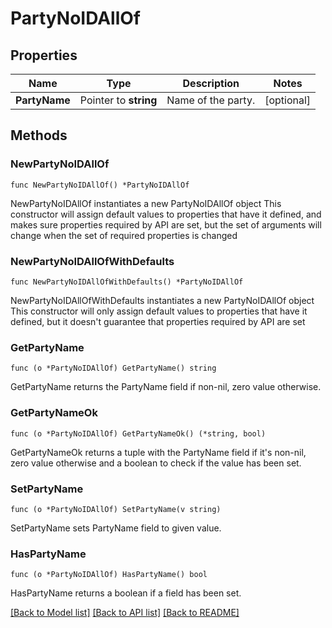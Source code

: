 # PartyNoIDAllOf

## Properties

Name | Type | Description | Notes
------------ | ------------- | ------------- | -------------
**PartyName** | Pointer to **string** | Name of the party. | [optional] 

## Methods

### NewPartyNoIDAllOf

`func NewPartyNoIDAllOf() *PartyNoIDAllOf`

NewPartyNoIDAllOf instantiates a new PartyNoIDAllOf object
This constructor will assign default values to properties that have it defined,
and makes sure properties required by API are set, but the set of arguments
will change when the set of required properties is changed

### NewPartyNoIDAllOfWithDefaults

`func NewPartyNoIDAllOfWithDefaults() *PartyNoIDAllOf`

NewPartyNoIDAllOfWithDefaults instantiates a new PartyNoIDAllOf object
This constructor will only assign default values to properties that have it defined,
but it doesn't guarantee that properties required by API are set

### GetPartyName

`func (o *PartyNoIDAllOf) GetPartyName() string`

GetPartyName returns the PartyName field if non-nil, zero value otherwise.

### GetPartyNameOk

`func (o *PartyNoIDAllOf) GetPartyNameOk() (*string, bool)`

GetPartyNameOk returns a tuple with the PartyName field if it's non-nil, zero value otherwise
and a boolean to check if the value has been set.

### SetPartyName

`func (o *PartyNoIDAllOf) SetPartyName(v string)`

SetPartyName sets PartyName field to given value.

### HasPartyName

`func (o *PartyNoIDAllOf) HasPartyName() bool`

HasPartyName returns a boolean if a field has been set.


[[Back to Model list]](../README.md#documentation-for-models) [[Back to API list]](../README.md#documentation-for-api-endpoints) [[Back to README]](../README.md)


